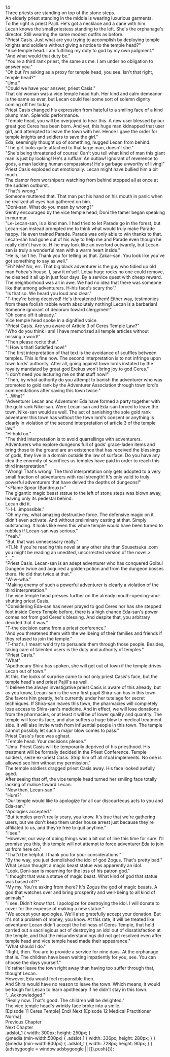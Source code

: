 14<br/>
Three priests are standing on top of the stone steps.<br/>
An elderly priest standing in the middle is wearing luxurious garments.<br/>
To the right is priest Pajill. He's got a necklace and a cane with him.<br/>
Lecan knows the small priestess standing to the left. She's the orphanage's director. Still wearing the same modest outfits as before.<br/>
"Priest Casis. Just what are you trying to accomplish by deploying temple knights and soldiers without giving a notice to the temple head?"<br/>
"Vice temple head. I am fulfilling my duty to god by my own judgment."<br/>
"And what would that duty be."<br/>
"You're a third rank priest, the same as me. I am under no obligation to answer you."<br/>
"Oh but I'm asking as a proxy for temple head, you see. Isn't that right, temple head?"<br/>
"Umu."<br/>
"Could we have your answer, priest Casis."<br/>
That old woman was a vice temple head huh. Her kind and calm demeanor is the same as ever, but Lecan could feel some sort of solemn dignity coming off her today.<br/>
Priest Casis changed his expression from hateful to a smiling face of a kind plump man. Splendid performance.<br/>
"Temple head, you will be overjoyed to hear this. A new <Recovery> user blessed by our great god Ceres has been born. And yet, this huge man kidnapped that <Recovery> user girl, and attempted to leave the town with her. Hence I gave the order for temple knights and soldiers to save the girl."<br/>
Eda, seemingly thought up of something, hugged Lecan from behind.<br/>
"The girl looks quite attached to that large man, doesn't she."<br/>
"She's being threatened of course! Can't you tell what kind of man this giant man is just by looking! He's a ruffian! An outlaw! Ignorant of reverence to gods, a man lacking human compassions! He's garbage unworthy of living!"<br/>
Priest Casis exploded out emotionally. Lecan might have bullied him a bit much.<br/>
The clamor from worshipers watching from behind stopped all at once at the sudden outburst.<br/>
"That's wrong."<br/>
Someone muttered that. That man put his hand on his mouth in panic when he realized all eyes had gathered on him.<br/>
"Doni-san. What do you mean by wrong?"<br/>
Gently encouraged by the vice temple head, Doni the tamer began speaking in murmur.<br/>
"Le-Lecan-san, is a kind man. I had tried to let Parade go in the forest, but Lecan-san instead prompted me to think what would truly make Parade happy. He even trained Parade. Parade was only able to win thanks to that. Lecan-san had gone out of his way to help me and Parade even though he really didn't have to. H-he may look like an overlord outwardly, but Lecan-san is truly a wonderful man with a warm heart inside."<br/>
"He is, isn't he. Thank you for telling us that. Zakar-san. You look like you've got something to say as well."<br/>
"Eh? Me? No, err. That big black adventurer is the guy who tidied up old man Fobea's house. I, saw it m'self. Lotsa huge rocks no one could remove, he cleaned it all up in just four days. By a service quest with cheap reward. The neighborhood was all in awe. We had no idea that there was someone like that among adventurers. H-his face's scary tho'."<br/>
"Is that so. We heard you loud and clear."<br/>
"T-they're being deceived! He's threatened them! Either way, testimonies from these foolish rabble worth absolutely nothing! Lecan is a barbarian! Someone ignorant of decorum toward clergymen!"<br/>
"Oh come off it already."<br/>
Vice temple head spoke in a dignified voice.<br/>
"Priest Casis. Are you aware of Article 3 of Ceres Temple Law?"<br/>
"Who do you think I am! I have memorized all temple articles without missing a word!"<br/>
"Then please recite that."<br/>
"<Ceres Temple blesses other blessings>! How's that! Satisfied now!"<br/>
"The first interpretation of that text is the avoidance of scuffles between temples. This is fine now. The second interpretation is to not infringe upon town lords' authority. After all, going against town lords instated by the royalty mandated by great god Erekus won't bring joy to god Ceres."<br/>
"I don't need you lecturing me on that stuff now!"<br/>
"Then, by what authority do you attempt to banish the adventurer who was promoted to gold rank by the Adventurer Association through town lord's commendations after saving this town twice."<br/>
"...Wha?"<br/>
"Adventurer Lecan and Adventurer Eda have formed a party together with the gold rank Nike-san. Were Lecan-san and Eda-san forced to leave the town, Nike-san would as well. The act of banishing the sole gold rank adventurer this town has without the town lord's consent or anything is clearly in violation of the second interpretation of article 3 of the temple law."<br/>
"H-hold on."<br/>
"The third interpretation is to avoid quarrellings with adventurers. Adventurers who explore dungeons full of gods' grace-laden items and bring those to the ground are an existence that has received the blessings of gods, they live in a domain outside the law of surface. Do you have any idea the enormity of sacrifices us temples have paid in order to reach this third interpretation."<br/>
"Wrong! That's wrong! The third interpretation only gets adopted to a very small fraction of adventurers with real strength! It's only valid to truly powerful adventurers that have delved the depths of dungeons!"<br/>
"<Flame Spear (Bandroux)>"<br/>
The gigantic magic beast statue to the left of stone steps was blown away, leaving only its pedestal behind.<br/>
Lecan did it.<br/>
"I-I-I...impossible."<br/>
"Oh my my, what amazing destructive force. The defensive magic on it didn't even activate. And without preliminary casting at that. Simply outstanding. It looks like even this whole temple would have been turned to rubbles if Lecan-san was serious."<br/>
"Yeah."<br/>
"But, that was unnecessary really."<br/>
<TLN: If you're reading this novel at any other site than Sousetsuka .com you might be reading an unedited, uncorrected version of the novel.><br/>
"...."<br/>
"Priest Casis. Lecan-san is an adept adventurer who has conquered Golbul Dungeon twice and acquired a golden potion and <Dagger of Harut> from the dungeon bosses there. He did that twice at that."<br/>
"W-w-wha."<br/>
"Making enemy of such a powerful adventurer is clearly a violation of the third interpretation."<br/>
The vice temple head presses further on the already mouth-opening-and-shutting priest Casis.<br/>
"Considering Eda-san has never prayed to god Ceres nor has she stepped foot inside Ceres Temple before, there is a high chance Eda-san's power comes not from god Ceres's blessing. And despite that, you arbitrary decided that it was."<br/>
"T-the decision came from a priest conference."<br/>
"And you threatened them with the wellbeing of their families and friends if they refused to join the temple."<br/>
"T-that's, I meant we'd try to persuade them through those people. Besides, taking care of talented <Recovery> users is the duty and authority of temples."<br/>
"Priest Casis."<br/>
"What"<br/>
"Apothecary Shira has spoken, she will get out of town if the temple drives Lecan out of town."<br/>
At this, the looks of surprise came to not only priest Casis's face, but the temple head's and priest Pajill's as well.<br/>
"I believe the always investigative priest Casis is aware of this already, but as you know, Lecan-san is the very first pupil Shira-san has in this town. She favors him greatly, he's currently under her tutelage for secret techniques. If Shira-san leaves this town, the pharmacies will completely lose access to Shira-san's medicine. And in effect, we will lose donations from the pharmacies, or at least it will be of lower quality and quantity. The temple will lose its face, and also suffers a huge blow to medical treatment side. It will also invite wrath from influential people in this town. The temple cannot possibly let such a major blow comes to pass."<br/>
Priest Casis's face was aghast.<br/>
"Temple head. Your decisions please."<br/>
"Umu. Priest Casis will be temporarily deprived of his priesthood. His treatment will be formally decided in the Priest Conference. Temple soldiers, seize ex-priest Casis. Strip him off all ritual implements. No one is allowed see him without my permission."<br/>
The temple soldiers dragged priest Casis away. His face looked awfully aged.<br/>
After seeing that off, the vice temple head turned her smiling face totally lacking of malice toward Lecan.<br/>
"Now then, Lecan-san."<br/>
"Hum?"<br/>
"Our temple would like to apologize for all our discourteous acts to you and Eda-san."<br/>
"Apologies accepted."<br/>
"But temples aren't really scary, you know. It's true that we're gathering <Recovery> users, but we don't keep them under house arrest just because they're affiliated to us, and they're free to quit anytime."<br/>
"I see."<br/>
"However, our way of doing things was a bit out of line this time for sure. I'll promise you this, this temple will not attempt to force adventurer Eda to join us from here on."<br/>
"That'd be helpful. I thank you for your considerations."<br/>
"By the way, you just demolished the idol of god Zogus. That's pretty bad."<br/>
What Lecan thought a magic beast statue was apparently an idol.<br/>
"Look. Doni-san is mourning for the loss of his patron god."<br/>
"I thought that was a statue of magic beast. What kind of god that statue was based off?"<br/>
"My my. You're asking from there? It's Zogus the god of magic beasts. A god that watches over and bring prosperity and well-being to all kind of animals."<br/>
"I see. Didn't know that. I apologize for destroying the idol. I will donate to cover for the expense of making a new statue."<br/>
"We accept your apologies. We'll also gratefully accept your donation. But it's not a problem of money, you know. At this rate, it will be treated like adventurer Lecan didn't accept the holiness of Ceres Temple, that he'd carried out a sacrilegious act of destroying an idol out of dissatisfaction at the temple, and that the misunderstandings did not get resolved even after temple head and vice temple head made their appearance."<br/>
"What should I do."<br/>
"Right, then. You are to provide a service for nine days. At the orphanage that is. The children have been waiting impatiently for you, see. You can choose the days yourself."<br/>
I'd rather leave the town right away than having too suffer through that, thought Lecan.<br/>
However, Eda would feel responsible then.<br/>
And Shira would have no reason to leave the town. Which means, it would be tough for Lecan to learn apothecary if he didn't stay in this town.<br/>
"...Acknowledged."<br/>
"Really now. That's good. The children will be delighted."<br/>
The vice temple head's wrinkly face broke into a smile.<br/>
[Episode 11 Ceres Temple] End/ Next [Episode 12 Medical Practitioner Norma]<br/>
Previous Chapter<br/>
Next Chapter <br/>
.adslot_1 { width: 300px; height: 250px; }<br/>
@media (min-width:500px) { .adslot_1 { width: 336px; height: 280px; } }<br/>
@media (min-width:800px) { .adslot_1 { width: 728px; height: 90px; } }<br/>
(adsbygoogle = window.adsbygoogle || []).push({});<br/>
